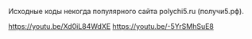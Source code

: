 Исходные коды некогда популярного сайта polychi5.ru (получи5.рф).

https://youtu.be/Xd0iL84WdXE
https://youtu.be/-5YrSMhSuE8

